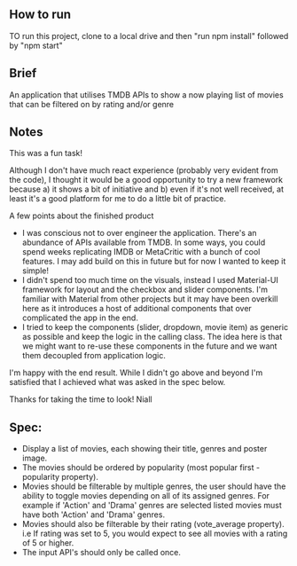 ## How to run
TO run this project, clone to a local drive and then "run npm install" followed by "npm start"

## Brief
An application that utilises TMDB APIs to show a now playing list of movies that can be filtered on by rating and/or genre

## Notes
This was a fun task!

Although I don't have much react experience (probably very evident from the code), I thought it would be a good opportunity to try a new 
framework because a) it shows a bit of initiative and b) even if it's not well received, at least it's a good platform for me to do a little bit of practice.

A few points about the finished product
-   I was conscious not to over engineer the application. There's an abundance of APIs available from TMDB. In some ways, 
    you could spend weeks replicating IMDB or MetaCritic with a bunch of cool features. I may add build on this in future but for now I wanted to keep it simple!
-   I didn't spend too much time on the visuals, instead I used Material-UI framework for layout and the checkbox and slider components. 
    I'm familiar with Material from other projects but it may have been overkill here as it introduces a host of additional components that over complicated the app in the end.
-   I tried to keep the components (slider, dropdown, movie item) as generic as possible and keep the logic in the calling class. The idea here is that we might want to re-use 
    these components in the future and we want them decoupled from application logic.
    
I'm happy with the end result. While I didn't go above and beyond I'm satisfied that I achieved what was asked in the spec below. 

Thanks for taking the time to look!
Niall  

    
## Spec:
- Display a list of movies, each showing their title, genres and poster image.
- The movies should be ordered by popularity (most popular first - popularity property).
- Movies should be filterable by multiple genres, the user should have the ability to toggle movies depending on all of its assigned genres. For example if 'Action' and 'Drama' genres are selected listed movies must have both 'Action' and 'Drama' genres.
- Movies should also be filterable by their rating (vote_average property). i.e If rating was set to 5, you would expect to see all movies with a rating of 5 or higher.
- The input API's should only be called once.
